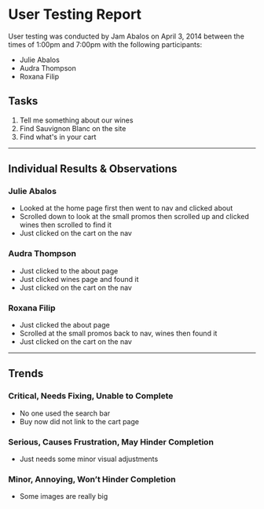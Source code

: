 # User Testing Report

User testing was conducted by Jam Abalos on April 3, 2014 between the times of 1:00pm and 7:00pm with the following participants:

- Julie Abalos
- Audra Thompson
- Roxana Filip

## Tasks

1. Tell me something about our wines
2. Find Sauvignon Blanc on the site
3. Find what's in your cart

---

## Individual Results & Observations

### Julie Abalos

- Looked at the home page first then went to nav and clicked about
- Scrolled down to look at the small promos then scrolled up and clicked wines then scrolled to find it
- Just clicked on the cart on the nav

### Audra Thompson

- Just clicked to the about page
- Just clicked wines page and found it
- Just clicked on the cart on the nav

### Roxana Filip

- Just clicked the about page
- Scrolled at the small promos back to nav, wines then found it
- Just clicked on the cart on the nav

---

## Trends

### Critical, Needs Fixing, Unable to Complete

- No one used the search bar
- Buy now did not link to the cart page

### Serious, Causes Frustration, May Hinder Completion

- Just needs some minor visual adjustments

### Minor, Annoying, Won’t Hinder Completion

- Some images are really big